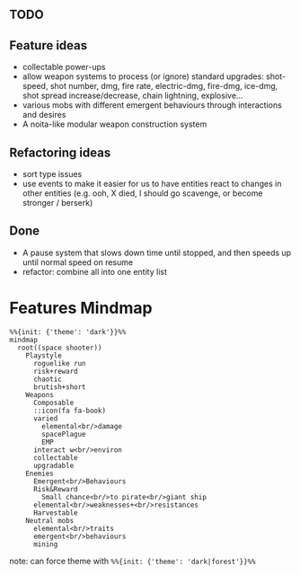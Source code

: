 ## TODO

## Feature ideas

- collectable power-ups
- allow weapon systems to process (or ignore) standard upgrades: shot-speed, shot number, dmg, fire rate, electric-dmg, fire-dmg, ice-dmg, shot spread increase/decrease, chain lightning, explosive...
- various mobs with different emergent behaviours through interactions and desires
- A noita-like modular weapon construction system

## Refactoring ideas

- sort type issues
- use events to make it easier for us to have entities react to changes in other entities (e.g. ooh, X died, I should go scavenge, or become stronger / berserk)

## Done

- A pause system that slows down time until stopped, and then speeds up until normal speed on resume
- refactor: combine all into one entity list

# Features Mindmap

```mermaid
%%{init: {'theme': 'dark'}}%%
mindmap
  root((space shooter))
    Playstyle
      roguelike run
      risk+reward
      chaotic
      brutish+short
    Weapons
      Composable
      ::icon(fa fa-book)
      varied
        elemental<br/>damage
        spacePlague
        EMP
      interact w<br/>environ
      collectable
      upgradable
    Enemies
      Emergent<br/>Behaviours
      Risk&Reward
        Small chance<br/>to pirate<br/>giant ship
      elemental<br/>weaknesses+<br/>resistances
      Harvestable
    Neutral mobs
      elemental<br/>traits
      emergent<br/>behaviours
      mining
```

note: can force theme with `%%{init: {'theme': 'dark|forest'}}%%`
